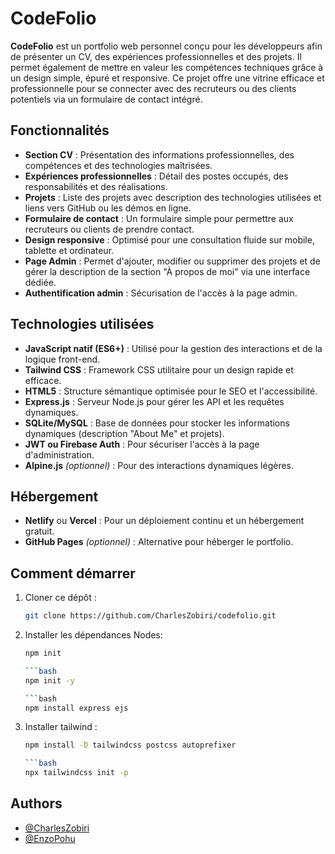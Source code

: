 # CodeFolio

**CodeFolio** est un portfolio web personnel conçu pour les développeurs afin de présenter un CV, des expériences professionnelles et des projets. Il permet également de mettre en valeur les compétences techniques grâce à un design simple, épuré et responsive. Ce projet offre une vitrine efficace et professionnelle pour se connecter avec des recruteurs ou des clients potentiels via un formulaire de contact intégré.

## Fonctionnalités

- **Section CV** : Présentation des informations professionnelles, des compétences et des technologies maîtrisées.
- **Expériences professionnelles** : Détail des postes occupés, des responsabilités et des réalisations.
- **Projets** : Liste des projets avec description des technologies utilisées et liens vers GitHub ou les démos en ligne.
- **Formulaire de contact** : Un formulaire simple pour permettre aux recruteurs ou clients de prendre contact.
- **Design responsive** : Optimisé pour une consultation fluide sur mobile, tablette et ordinateur.
- **Page Admin** : Permet d'ajouter, modifier ou supprimer des projets et de gérer la description de la section "À propos de moi" via une interface dédiée.
- **Authentification admin** : Sécurisation de l'accès à la page admin.

## Technologies utilisées

- **JavaScript natif (ES6+)** : Utilisé pour la gestion des interactions et de la logique front-end.
- **Tailwind CSS** : Framework CSS utilitaire pour un design rapide et efficace.
- **HTML5** : Structure sémantique optimisée pour le SEO et l'accessibilité.
- **Express.js** : Serveur Node.js pour gérer les API et les requêtes dynamiques.
- **SQLite/MySQL** : Base de données pour stocker les informations dynamiques (description "About Me" et projets).
- **JWT ou Firebase Auth** : Pour sécuriser l'accès à la page d'administration.
- **Alpine.js** *(optionnel)* : Pour des interactions dynamiques légères.

## Hébergement

- **Netlify** ou **Vercel** : Pour un déploiement continu et un hébergement gratuit.
- **GitHub Pages** *(optionnel)* : Alternative pour héberger le portfolio.

## Comment démarrer

1. Cloner ce dépôt :
   ```bash
   git clone https://github.com/CharlesZobiri/codefolio.git

2. Installer les dépendances Nodes: 
   ```bash
   npm init

   ```bash
   npm init -y

   ```bash 
   npm install express ejs

3. Installer tailwind : 
   ```bash
   npm install -D tailwindcss postcss autoprefixer

   ```bash
   npx tailwindcss init -p


## Authors
- [@CharlesZobiri](https://github.com/CharlesZobiri)
- [@EnzoPohu](https://github.com/EnzoPOHU)
